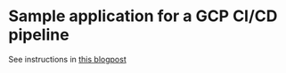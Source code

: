 # Sample application for a GCP CI/CD pipeline

See instructions in [this blogpost](https://www.danielpalma.website/posts/gcp-gcr-ci-cd/)